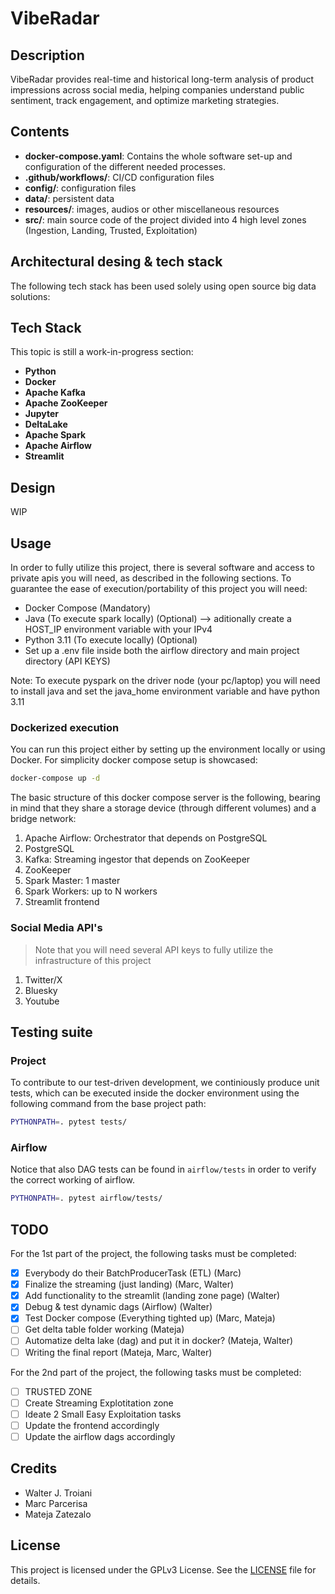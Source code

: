 # VibeRadar 

## Description 

VibeRadar provides real-time and historical long-term analysis of product impressions across social media, helping companies understand public sentiment, track engagement, and optimize marketing strategies.

## Contents

- **docker-compose.yaml**: Contains the whole software set-up and configuration of the different needed processes.
- **.github/workflows/**: CI/CD configuration files
- **config/**: configuration files 
- **data/**: persistent data 
- **resources/**: images, audios or other miscellaneous resources
- **src/**: main source code of the project divided into 4 high level zones (Ingestion, Landing, Trusted, Exploitation)


## Architectural desing & tech stack

The following tech stack has been used solely using open source big data solutions:

## Tech Stack
This topic is still a work-in-progress section:

- **Python**
- **Docker** 
- **Apache Kafka**
- **Apache ZooKeeper**
- **Jupyter**
- **DeltaLake**
- **Apache Spark**
- **Apache Airflow**
- **Streamlit**

## Design 

WIP


## Usage

In order to fully utilize this project, there is several software and access to private apis you will need, as described in the following sections. To guarantee the ease of execution/portability of this project you will need:

- Docker Compose                   (Mandatory) 
- Java (To execute spark locally)  (Optional) --> aditionally create a HOST_IP environment variable with your IPv4
- Python 3.11 (To execute locally) (Optional)
- Set up a .env file inside both the airflow directory and main project directory (API KEYS)

Note: To execute pyspark on the driver node (your pc/laptop) you will need to install java and set the java_home environment variable and have python 3.11

### Dockerized execution

You can run this project either by setting up the environment locally or using Docker. For simplicity docker compose setup is showcased:

```sh
docker-compose up -d
```

The basic structure of this docker compose server is the following, bearing in mind that they share a storage device (through different volumes) and a bridge network:
1. Apache Airflow: Orchestrator that depends on PostgreSQL
2. PostgreSQL
3. Kafka: Streaming ingestor that depends on ZooKeeper
4. ZooKeeper
5. Spark Master: 1 master
6. Spark Workers: up to N workers
7. Streamlit frontend

### Social Media API's

> Note that you will need several API keys to fully utilize the infrastructure of this project

1. Twitter/X 
2. Bluesky
3. Youtube 

## Testing suite

### Project 
To contribute to our test-driven development, we continiously produce unit tests, which can be executed inside the docker environment using the following command from the base project path:

```sh
PYTHONPATH=. pytest tests/
```

### Airflow

Notice that also DAG tests can be found in `airflow/tests` in order to verify the correct working of airflow.

```sh
PYTHONPATH=. pytest airflow/tests/
```

## TODO 
For the 1st part of the project, the following tasks must be completed:

- [x] Everybody do their BatchProducerTask (ETL)             (Marc)
- [x] Finalize the streaming (just landing)                  (Marc, Walter)
- [x] Add functionality to the streamlit (landing zone page) (Walter)
- [x] Debug & test dynamic dags (Airflow)                    (Walter)
- [x] Test Docker compose (Everything tighted up)            (Marc, Mateja)
- [ ] Get delta table folder working                         (Mateja)
- [ ] Automatize delta lake (dag) and put it in docker?      (Mateja, Walter)
- [ ] Writing the final report                               (Mateja, Marc, Walter)

For the 2nd part of the project, the following tasks must be completed:

- [ ] TRUSTED ZONE 
- [ ] Create Streaming Explotitation zone
- [ ] Ideate 2 Small Easy Exploitation tasks
- [ ] Update the frontend accordingly
- [ ] Update the airflow dags accordingly 
 
## Credits

- Walter J. Troiani 
- Marc Parcerisa
- Mateja Zatezalo

## License 

This project is licensed under the GPLv3 License. See the [LICENSE](../LICENSE) file for details.

